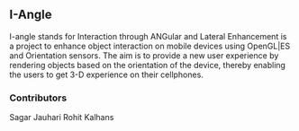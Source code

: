 ## I-Angle
I-angle stands for Interaction through ANGular and Lateral Enhancement is a project to enhance object interaction on mobile devices using OpenGL|ES and Orientation sensors. The aim is to provide a new user experience by rendering objects based on the orientation of the device, thereby enabling the users to get 3-D experience on their cellphones. 

### Contributors
Sagar Jauhari
Rohit Kalhans
